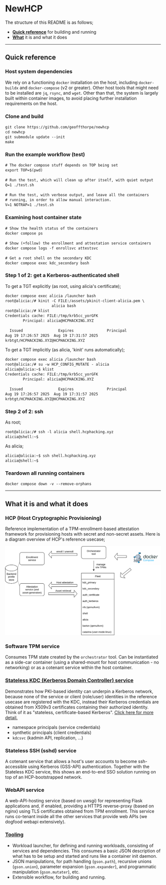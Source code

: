 # NewHCP

The structure of this README is as follows;

* **[Quick reference](#quick-reference)** for building and running
* **[What](#what-it-is-and-what-it-does)** it is and what it does

---

## Quick reference

### Host system dependencies

We rely on a functioning `docker` installation on the host, including
`docker-buildx` and `docker-compose` (v2 or greater). Other host tools that
might need to be installed are `jq`, `rsync`, and `wget`. Other than that, the
system is largely built within container images, to avoid placing further
installation requirements on the host.

### Clone and build

```
git clone https://github.com/geoffthorpe/newhcp
cd newhcp
git submodule update --init
make
```

### Run the example workflow (test)

```
# The docker compose stuff depends on TOP being set
export TOP=$(pwd)

# Run the test, which will clean up after itself, with quiet output
Q=1 ./test.sh

# Run the test, with verbose output, and leave all the containers
# running, in order to allow manual interaction.
V=1 NOTRAP=1 ./test.sh
```

### Examining host container state

```
# Show the health status of the containers
docker compose ps

# Show (+follow) the enrollment and attestation service containers
docker compose logs -f enrollsvc attestsvc

# Get a root shell on the secondary KDC
docker compose exec kdc_secondary bash
```

### Step 1 of 2: get a Kerberos-authenticated shell

To get a TGT explicitly (as root, using alicia's certificate);

```
docker compose exec alicia /launcher bash
root@alicia:/# kinit -C FILE:/assets/pkinit-client-alicia.pem \
                     alicia bash
root@alicia:/# klist
Credentials cache: FILE:/tmp/krb5cc_yorGFK
        Principal: alicia@HCPHACKING.XYZ

  Issued                Expires               Principal
Aug 19 17:26:57 2025  Aug 19 17:31:57 2025  krbtgt/HCPHACKING.XYZ@HCPHACKING.XYZ
```

To get a TGT implicitly (as alicia, 'kinit' runs automatically);

```
docker compose exec alicia /launcher bash
root@alicia:/# su -w HCP_CONFIG_MUTATE - alicia
alicia@alicia:~$ klist
Credentials cache: FILE:/tmp/krb5cc_yorGFK
        Principal: alicia@HCPHACKING.XYZ

  Issued                Expires               Principal
Aug 19 17:26:57 2025  Aug 19 17:31:57 2025  krbtgt/HCPHACKING.XYZ@HCPHACKING.XYZ
```

### Step 2 of 2: ssh

As root;

```
root@alicia:/# ssh -l alicia shell.hcphacking.xyz
alicia@shell:~$
```

As alicia;

```
alicia@alicia:~$ ssh shell.hcphacking.xyz
alicia@shell:~$
```

### Teardown all running containers

```
docker compose down -v --remove-orphans
```

---

## What it is and what it does

### HCP (Host Cryptographic Provisioning)

Reference implementation of a TPM-enrollment-based attestation framework for
provisioning hosts with secret and non-secret assets. Here is a diagram
overview of HCP's reference usecase;

![HCP overview diagram](doc/HCP.drawio.svg)

### Software TPM service

Consumes TPM state created by the `orchestrator` tool. Can be instantiated as a
side-car container (using a shared-mount for host communication - no
networking) or as a cotenant service within the host container.

### **[Stateless KDC (Kerberos Domain Controller) service](doc/stateless-kdc.md)**

Demonstrates how PKI-based identity can underpin a Kerberos network, because
none of the service or client (role/user) identities in the reference usecase
are registered with the KDC, instead their Kerberos credentials are obtained
from X509v3 certificates containing their authorized identity. Think of it as
"stateless, certificate-based Kerberos".
[Click here for more detail.](doc/stateless-kdc.md)

* namespace principals (service credentials)
* synthetic principals (client credentials)
* `kdcsvc` (kadmin API, replication, ...)

### Stateless SSH (sshd) service

A cotenant service that allows a host's user accounts to become ssh-accessible
using Kerberos (GSS-API) authentication. Together with the Stateless KDC
service, this shows an end-to-end SSO solution running on top of an
HCP-bootstrapped network.

### WebAPI service

A web-API-hosting service (based on uwsgi) for representing Flask applications
and, if enabled, providing a HTTPS reverse-proxy (based on nginx) using TLS
certificates obtained from TPM enrollment. This service runs co-tenant inside
all the other services that provide web APIs (we dogfood webapi extensively).

### **[Tooling](doc/tooling.md)**

* Workload launcher, for defining and running workloads, consisting of services
  and dependencies. This consumes a basic JSON description of what has to be
  setup and started and runs like a container init daemon.
* JSON manipulations, for path handling (`gson.path`), recursive unions
  (`gson.union`), parameter expansion (`gson.expander`), and programmatic
  manipulation (`gson.mutater`), etc.
* Extensible workflow, for building and running.
